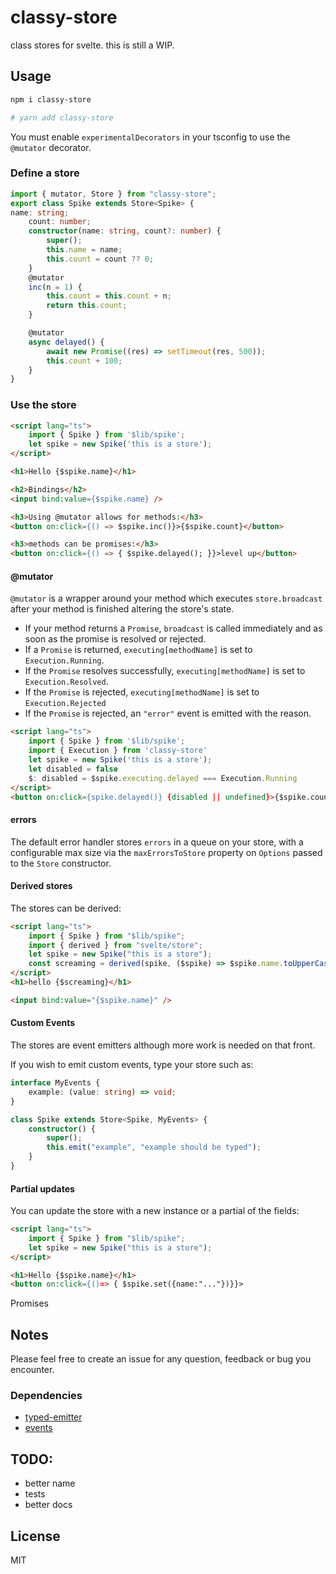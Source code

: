 # classy-store

class stores for svelte. this is still a WIP.

## Usage

```bash
npm i classy-store

# yarn add classy-store
```

You must enable `experimentalDecorators` in your tsconfig to use the `@mutator` decorator.

### Define a store

```typescript
import { mutator, Store } from "classy-store";
export class Spike extends Store<Spike> {
name: string;
	count: number;
	constructor(name: string, count?: number) {
		super();
		this.name = name;
		this.count = count ?? 0;
	}
	@mutator
	inc(n = 1) {
		this.count = this.count + n;
		return this.count;
	}

	@mutator
	async delayed() {
		await new Promise((res) => setTimeout(res, 500));
		this.count + 100;
	}
}
```


### Use the store

```html
<script lang="ts">
	import { Spike } from '$lib/spike';
	let spike = new Spike('this is a store');
</script>

<h1>Hello {$spike.name}</h1>

<h2>Bindings</h2>
<input bind:value={$spike.name} />

<h3>Using @mutator allows for methods:</h3>
<button on:click={() => $spike.inc()}>{$spike.count}</button>

<h3>methods can be promises:</h3>
<button on:click={() => { $spike.delayed(); }}>level up</button>
```

#### @mutator

`@mutator` is a wrapper around your method which executes `store.broadcast` after your method is finished altering the store's state.

- If your method returns a `Promise`, `broadcast` is called immediately and as soon as the promise is resolved or rejected.
- If a `Promise` is returned, `executing[methodName]` is set to `Execution.Running`. 
- If the `Promise` resolves successfully, `executing[methodName]` is set to `Execution.Resolved`. 
- If the `Promise` is rejected, `executing[methodName]` is set to  `Execution.Rejected` 
- If the `Promise` is rejected, an `"error"` event is emitted with the reason.


```html
<script lang="ts">
	import { Spike } from '$lib/spike';
	import { Execution } from 'classy-store'
	let spike = new Spike('this is a store');
	let disabled = false
	$: disabled = $spike.executing.delayed === Execution.Running
</script>
<button on:click={spike.delayed()} {disabled || undefined}>{$spike.count}</button>
```





#### errors

The default error handler stores `errors` in a queue on your store, with a configurable max size 
via the `maxErrorsToStore` property on `Options` passed to the `Store` constructor.


#### Derived stores

The stores can be derived:

```html
<script lang="ts">
	import { Spike } from "$lib/spike";
	import { derived } from "svelte/store";
	let spike = new Spike("this is a store");
	const screaming = derived(spike, ($spike) => $spike.name.toUpperCase());
</script>
<h1>hello {$screaming}</h1>

<input bind:value="{$spike.name}" />
```

#### Custom Events
The stores are event emitters although more work is needed on that front.

If you wish to emit custom events, type your store such as:

```typescript
interface MyEvents {
	example: (value: string) => void;
}

class Spike extends Store<Spike, MyEvents> {
	constructor() {
		super();
		this.emit("example", "example should be typed");
	}
}
```
#### Partial updates

You can update the store with a new instance or a partial of the fields:

```html
<script lang="ts">
	import { Spike } from "$lib/spike";
	let spike = new Spike("this is a store");
</script>

<h1>Hello {$spike.name}</h1>
<button on:click={()=> { $spike.set({name:"..."})}}>
```

Promises

## Notes

Please feel free to create an issue for any question, feedback or bug you encounter.


### Dependencies

-   [typed-emitter](https://github.com/andywer/typed-emitter)
-   [events](https://github.com/browserify/events)

## TODO:

-   better name
-   tests
-   better docs

## License
MIT